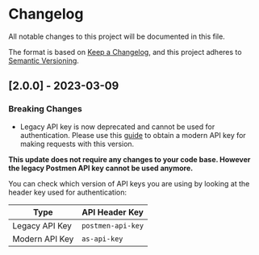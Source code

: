 # Changelog
All notable changes to this project will be documented in this file.

The format is based on [Keep a Changelog](https://keepachangelog.com/en/1.0.0/),
and this project adheres to [Semantic Versioning](https://semver.org/spec/v2.0.0.html).
 
## [2.0.0] - 2023-03-09
### Breaking Changes
- Legacy API key is now deprecated and cannot be used for authentication. Please use this [guide](https://www.aftership.com/docs/shipping/quickstart/api-quick-start#2-get-the-api-key) to obtain a modern API key for making requests with this version. 
 
**This update does not require any changes to your code base. However the legacy Postmen API key cannot be used anymore.**

You can check which version of API keys you are using by looking at the header key used for authentication:

Type | API Header Key
--- | ---
Legacy API Key | `postmen-api-key`
Modern API Key | `as-api-key`
